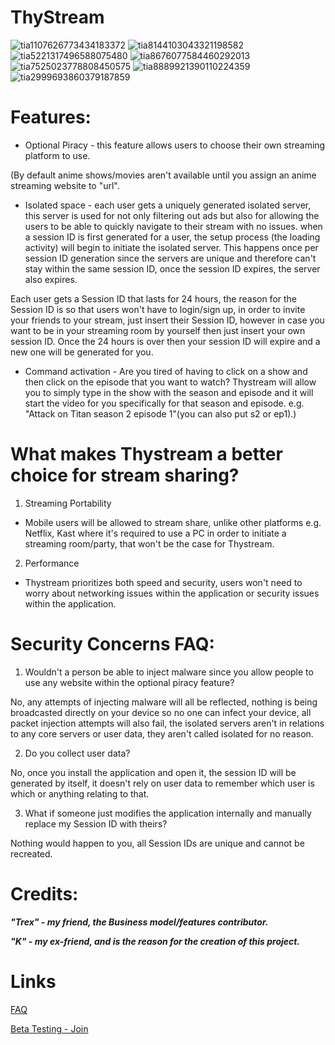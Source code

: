 # ThyStream

![tia1107626773434183372](https://user-images.githubusercontent.com/67490632/91011126-5c5c2d80-e5a9-11ea-9ecd-a00b4df1cd68.png)
![tia8144103043321198582](https://user-images.githubusercontent.com/67490632/91011137-61b97800-e5a9-11ea-85f9-aa8f0b768dfd.png)
![tia5221317496588075480](https://user-images.githubusercontent.com/67490632/91011165-6c740d00-e5a9-11ea-9109-b6bf38279a89.png)
![tia8676077584460292013](https://user-images.githubusercontent.com/67490632/91011190-772ea200-e5a9-11ea-9d8a-a06fabe4e6f6.png)
![tia7525023778808450575](https://user-images.githubusercontent.com/67490632/91011213-80b80a00-e5a9-11ea-94e4-696eb8e474d1.png)
![tia8889921390110224359](https://user-images.githubusercontent.com/67490632/91117494-54a59300-e654-11ea-9b74-d2ff7f74fecc.png)
![tia2999693860379187859](https://user-images.githubusercontent.com/67490632/91011225-86adeb00-e5a9-11ea-9811-cbcc71ae9b4b.png)

# Features:
* Optional Piracy - this feature allows users to choose their own streaming platform to use.

(By default anime shows/movies aren't available until you assign an anime streaming website to "url".


* Isolated space - each user gets a uniquely generated isolated server, this server is used for not only filtering out ads but also for allowing the users to be able to quickly navigate to their stream with no issues.
when a session ID is first generated for a user, the setup process (the loading activity) will begin to initiate the isolated server. This happens once per session ID generation since the servers are unique and therefore can't stay within the same session ID, once the session ID expires, the server also expires.

Each user gets a Session ID that lasts for 24 hours, the reason for the Session ID is so that users won't have to login/sign up, in order to invite your friends to your stream, just insert their Session ID, however in case you want to be in your streaming room by yourself then just insert your own session ID. Once the 24 hours is over then your session ID will expire and a new one will be generated for you.


* Command activation - Are you tired of having to click on a show and then click on the episode that you want to watch? Thystream will allow you to simply type in the show with the season and episode and it will start the video for you specifically for that season and episode. e.g.
"Attack on Titan season 2 episode 1"(you can also put s2 or ep1).)


# What makes Thystream a better choice for stream sharing?

1. Streaming Portability

* Mobile users will be allowed to stream share, unlike other platforms e.g. Netflix, Kast where it's required to use a PC in order to initiate a streaming room/party, that won't be the case for Thystream.

2. Performance

* Thystream prioritizes both speed and security, users won't need to worry about networking issues within the application or security issues within the application.

# Security Concerns FAQ:

1. Wouldn't a person be able to inject malware since you allow people to use any website within the optional piracy feature?

No, any attempts of injecting malware will all be reflected, nothing is being broadcasted directly on your device so no one can infect your device, all packet injection attempts will also fail, the isolated servers aren't in relations to any core servers or user data, they aren't called isolated for no reason.

2. Do you collect user data?

No, once you install the application and open it, the session ID will be generated by itself, it doesn't rely on user data to remember which user is which or anything relating to that.

3. What if someone just modifies the application internally and manually replace my Session ID with theirs?

Nothing would happen to you, all Session IDs are unique and cannot be recreated.





# Credits:

***"Trex" - my friend, the Business model/features contributor.***

***"K" - my ex-friend, and is the reason for the creation of this project.***


# Links

[FAQ](https://github.com/Ancurserv/ThyStream/wiki/FAQ)

[Beta Testing - Join](https://discord.gg/a2Z5uqa)
